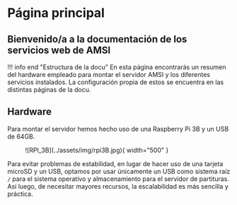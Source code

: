# Página principal
## Bienvenido/a a la documentación de los servicios web de AMSI

!!! info end "Estructura de la docu"
    En esta página encontrarás un resumen del hardware empleado para montar el servidor AMSI y los diferentes servicios instalados. La configuración propia de estos se encuentra en las distintas páginas de la docu.  

## Hardware

Para montar el servidor hemos hecho uso de una Raspberry Pi 3B y un USB de 64GB.

<figure markdown="span">
  ![RPI_3B](../assets/img/rpi3B.jpg){ width="500" }
</figure>

Para evitar problemas de estabilidad, en lugar de hacer uso de una tarjeta microSD y un USB, optamos por usar únicamente un USB como sistema raíz `/` para el sistema operativo y almacenamiento para el servidor de partituras. Así luego, de necesitar mayores recursos, la escalabilidad es más sencilla y práctica.

